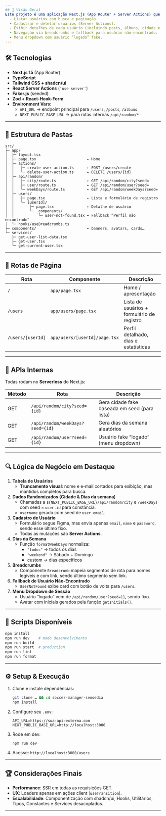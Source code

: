 ```yaml
---
## 🏁 Visão Geral
Este projeto é uma aplicação Next.js (App Router + Server Actions) que consome uma API externa (usuários, posts e álbuns) e gera dados adicionais via rotas internas. Permite:
  - Listar usuários com busca e paginação.
  - Cadastrar e deletar usuários (Server Actions).
  - Exibir detalhes de cada usuário (incluindo posts, álbuns, cidade e dias da semana “disponíveis”).
  - Navegação via breadcrumbs e fallback para usuário não-encontrado.
  - Menu dropdown com usuário “logado” fake.
---
```


## 🛠 Tecnologias

- **Next.js 15** (App Router)
- **TypeScript**
- **Tailwind CSS + shadcn/ui**
- **React Server Actions** (`'use server'`)
- **Faker.js** (seeded)
- **Zod + React-Hook-Form**
- **Environment Vars**:
  - `API_URL` → endpoint principal para `/users`, `/posts`, `/albums`
  - `NEXT_PUBLIC_BASE_URL` → para rotas internas `/api/random/*`

---

## 📁 Estrutura de Pastas

```
src/
├─ app/
│  ├─ layout.tsx
│  ├─ page.tsx                       ← Home
│  ├─ actions/
│  │   ├─ create-user-action.ts      ← POST /users/create
│  │   └─ delete-user-action.ts      ← DELETE /users/{id}
│  ├─ api/random/
│  │   ├─ city/route.ts              ← GET /api/random/city?seed=
│  │   ├─ user/route.ts              ← GET /api/random/user?seed=
│  │   └─ weekDays/route.ts          ← GET /api/random/weekDays?seed=
│  ├─ users/
│  │   ├─ page.tsx                   ← Lista e formulário de registro
│  │   └─ [userId]/
│  │       ├─ page.tsx               ← Detalhe de usuário
│  │       └─ _components/
│  │           └─ user-not-found.tsx ← Fallback “Perfil não encontrado”
│  └─ hooks/useBreadcrumbs.ts
├─ components/                       ← banners, avatars, cards…
└─ services/
   ├─ get-user-list-data.tsx
   ├─ get-user.tsx
   └─ get-current-user.tsx
```

---

## 🔀 Rotas de Página

| Rota              | Componente                    | Descrição                                  |
| ----------------- | ----------------------------- | ------------------------------------------ |
| `/`               | `app/page.tsx`                | Home / apresentação                        |
| `/users`          | `app/users/page.tsx`          | Lista de usuários + formulário de registro |
| `/users/[userId]` | `app/users/[userId]/page.tsx` | Perfil detalhado, dias e estatísticas      |

---

## 🚧 APIs Internas

Todas rodam no **Serverless** do Next.js:

| Método | Rota                             | Descrição                                     |
| ------ | -------------------------------- | --------------------------------------------- |
| GET    | `/api/random/city?seed={id}`     | Gera cidade fake baseada em seed (para lista) |
| GET    | `/api/random/weekDays?seed={id}` | Gera dias da semana aleatórios                |
| GET    | `/api/random/user?seed={id}`     | Usuário fake “logado” (menu dropdown)         |

---

## 🔍 Lógica de Negócio em Destaque

1. **Tabela de Usuários**
   - **Truncamento visual**: nome e e-mail cortados para exibição, mas mantidos completos para busca.
2. **Dados Randomizados (Cidade & Dias da semana)**
   - Chamadas a `${NEXT_PUBLIC_BASE_URL}/api/random/city` e `/weekDays` com seed = `user.id` para constância.
   - `username` gerado com seed de `user.email`.
3. **Cadastro de Usuário**
   - Formulário segue Figma, mas envia apenas `email`, `name` e `password`, sendo esse último fixo.
   - Todas as mutações são **Server Actions**.
4. **Dias da Semana**
   - Função `formatWeekDays` normaliza:
     - `"todos"` → todos os dias
     - `"weekend"` → Sábado + Domingo
     - custom → dias específicos
5. **Breadcrumbs**
   - Componente `Breadcrumb` mapeia segmentos de rota para nomes legíveis e com link, sendo último segmento sem link.
6. **Fallback de Usuário Não-Encontrado**
   - `UserNotFound` exibe card com botão de volta para `/users`.
7. **Menu Dropdown de Sessão**
   - Usuário “logado” vem de `/api/random/user?seed=11`, sendo fixo.
   - Avatar com iniciais gerados pela função `getInitials()`.

---

## 🚀 Scripts Disponíveis

```bash
npm install
npm run dev    # modo desenvolvimento
npm run build
npm run start  # production
npm run lint
npm run format
```

---

## ⚙️ Setup & Execução

1. Clone e instale dependências:
   ```bash
   git clone … && cd soccer-manager-sensedia
   npm install
   ```
2. Configure seu `.env`:
   ```env
   API_URL=https://sua-api-externa.com
   NEXT_PUBLIC_BASE_URL=http://localhost:3000
   ```
3. Rode em dev:
   ```bash
   npm run dev
   ```
4. Acesse: `http://localhost:3000/users`

---

## 🏆 Considerações Finais

- **Performance**: SSR em todas as requisições GET.
- **UX**: Loaders apenas em ações client (`useTransition`).
- **Escalabilidade**: Componentização com shadcn/ui, Hooks, Utilitários, Tipos, Constantes e Services desacoplados.

---
